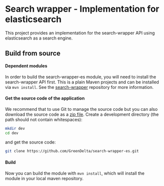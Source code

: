 # Search wrapper - Implementation for elasticsearch
This project provides an implementation for the search-wrapper API using elasticsearch as a search engine.

## Build from source

#### Dependent modules
In order to build the search-wrapper-es module, you will need to install the search-wrapper API first.
This is a plain Maven projects and can be installed via `mvn install`. See the
[search-wrapper](https://github.com/GreenDelta/search-wrapper) repository for more
information.

#### Get the source code of the application
We recommend that to use Git to manage the source code but you can also download
the source code as a [zip file](https://github.com/GreenDelta/search-wrapper-es/archive/master.zip).
Create a development directory (the path should not contain whitespaces):

```bash
mkdir dev
cd dev
```

and get the source code:

```bash
git clone https://github.com/GreenDelta/search-wrapper-es.git
```

#### Build
Now you can build the module with `mvn install`, which will install the module in your local maven repository.